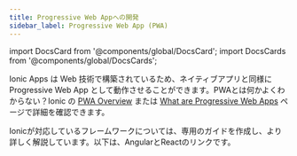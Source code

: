 ```yaml
---
title: Progressive Web Appへの開発
sidebar_label: Progressive Web App (PWA)
---
```


import DocsCard from '@components/global/DocsCard';
import DocsCards from '@components/global/DocsCards';

<head>
  <title>Progressive Web Applicationへのデプロイ</title>
  <meta
    name="description"
    content="Ionic Applications are built with web technologies that run just as well as a Progressive Web App as they do a native app. Learn how to deploy a PWA with Ionic."
  />
</head>

Ionic Apps は Web 技術で構築されているため、ネイティブアプリと同様に Progressive Web App として動作させることができます。PWAとは何かよくわからない？Ionic の [PWA Overview](https://ionicframework.com/pwa) または [What are Progressive Web Apps](../core-concepts/what-are-progressive-web-apps.md) ページで詳細を確認できます。

Ionicが対応しているフレームワークについては、専用のガイドを作成し、より詳しく解説しています。以下は、AngularとReactのリンクです。

<DocsCards>
  <DocsCard header="Angular" href="../angular/pwa" img="/img/frameworks/angular.svg"></DocsCard>
  <DocsCard header="React" href="../react/pwa" img="/img/frameworks/react.svg"></DocsCard>
</DocsCards>
